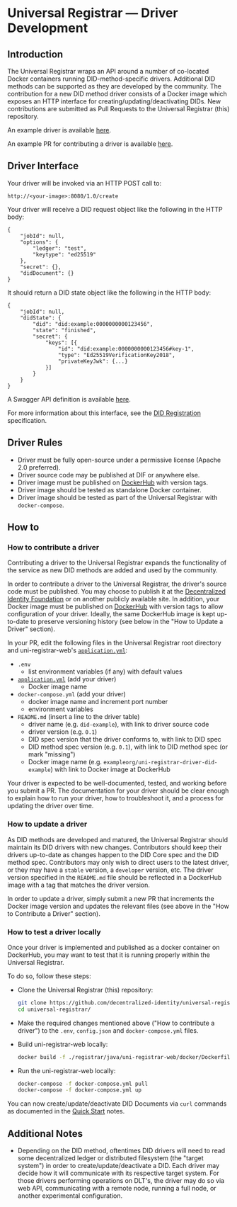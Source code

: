 # Universal Registrar — Driver Development

## Introduction

The Universal Registrar wraps an API around a number of co-located Docker containers running DID-method-specific drivers. Additional DID methods can be supported as they are developed by the community. The contribution for a new DID method driver consists of a Docker image which exposes an HTTP interface for creating/updating/deactivating DIDs. New contributions are submitted as Pull Requests to the Universal Registrar (this) repository.

An example driver is available [here](https://github.com/peacekeeper/uni-registrar-driver-did-example).

An example PR for contributing a driver is available [here](https://github.com/decentralized-identity/universal-registrar/pull/7).

## Driver Interface

Your driver will be invoked via an HTTP POST call to:

`http://<your-image>:8080/1.0/create`

Your driver will receive a DID request object like the following in the HTTP body:

```
{
	"jobId": null,
	"options": {
		"ledger": "test",
		"keytype": "ed25519"
	},
	"secret": {},
	"didDocument": {}
}
```

It should return a DID state object like the following in the HTTP body:

```
{
	"jobId": null,
	"didState": {
		"did": "did:example:0000000000123456",
		"state": "finished",
		"secret": {
			"keys": [{
				"id": "did:example:0000000000123456#key-1",
				"type": "Ed25519VerificationKey2018",
				"privateKeyJwk": {...}
			}]
		}
	}
}
```

A Swagger API definition is available [here](https://github.com/decentralized-identity/universal-registrar/blob/master/swagger/api-driver.yml).

For more information about this interface, see the [DID Registration](https://identity.foundation/did-registration/) specification.

## Driver Rules

- Driver must be fully open-source under a permissive license (Apache 2.0 preferred).
- Driver source code may be published at DIF or anywhere else.
- Driver image must be published on [DockerHub](https://hub.docker.com/) with version tags.
- Driver image should be tested as standalone Docker container.
- Driver image should be tested as part of the Universal Registrar with `docker-compose`.

## How to

### How to contribute a driver

Contributing a driver to the Universal Registrar expands the functionality of the service as new DID methods are added and used by the community.

In order to contribute a driver to the Universal Registrar, the driver's source code must be published. You may choose to publish it at the [Decentralized Identity Foundation](https://github.com/decentralized-identity/universal-registrar/tree/master/drivers) or on another publicly available site. In addition, your Docker image must be published on [DockerHub](https://hub.docker.com/) with version tags to allow configuration of your driver. Ideally, the same DockerHub image is kept up-to-date to preserve versioning history (see below in the "How to Update a Driver" section).

In your PR, edit the following files in the Universal Registrar root directory and uni-registrar-web's [`application.yml`](https://github.com/decentralized-identity/universal-registrar/blob/main/uni-registrar-web/src/main/resources/application.yml):

- `.env`
  * list environment variables (if any) with default values
- [`application.yml`](https://github.com/decentralized-identity/universal-registrar/blob/main/uni-registrar-web/src/main/resources/application.yml) (add your driver)
  * Docker image name
- `docker-compose.yml` (add your driver)
  * docker image name and increment port number
  * environment variables
- `README.md` (insert a line to the driver table)
  * driver name (e.g. `did-example`), with link to driver source code
  * driver version (e.g. `0.1`)
  * DID spec version that the driver conforms to, with link to DID spec
  * DID method spec version (e.g. `0.1`), with link to DID method spec (or mark "missing")
  * Docker image name (e.g. `exampleorg/uni-registrar-driver-did-example`) with link to Docker image at DockerHub

Your driver is expected to be well-documented, tested, and working before you submit a PR. The documentation for your driver should be clear enough to explain how to run your driver, how to troubleshoot it, and a process for updating the driver over time.

### How to update a driver

As DID methods are developed and matured, the Universal Registrar should maintain its DID drivers with new changes. Contributors should keep their drivers up-to-date as changes happen to the DID Core spec and the DID method spec. Contributors may only wish to direct users to the latest driver, or they may have a `stable` version, a `developer` version, etc. The driver version specified in the `README.md` file should be reflected in a DockerHub image with a tag that matches the driver version.

In order to update a driver, simply submit a new PR that increments the Docker image version and updates the relevant files (see above in the "How to Contribute a Driver" section).

### How to test a driver locally

Once your driver is implemented and published as a docker container on DockerHub, you may want to test that it is running properly within the Universal Registrar.

To do so, follow these steps:

- Clone the Universal Registrar (this) repository:

  ```bash
  git clone https://github.com/decentralized-identity/universal-registrar
  cd universal-registrar/
  ```

- Make the required changes mentioned above ("How to contribute a driver") to the `.env`, `config.json` and `docker-compose.yml` files.

- Build uni-registrar-web locally:

  ```bash
  docker build -f ./registrar/java/uni-registrar-web/docker/Dockerfile . -t universalregistrar/uni-registrar-web
  ```

- Run the uni-registrar-web locally:

  ```bash
  docker-compose -f docker-compose.yml pull
  docker-compose -f docker-compose.yml up
  ```

You can now create/update/deactivate DID Documents via `curl` commands as documented in the [Quick Start](https://github.com/decentralized-identity/universal-registrar#quick-start) notes.

## Additional Notes

- Depending on the DID method, oftentimes DID drivers will need to read some decentralized ledger or distributed filesystem (the "target system") in order to create/update/deactivate a DID. Each driver may decide how it will communicate with its respective target system. For those drivers performing operations on DLT's, the driver may do so via web API, communicating with a remote node, running a full node, or another experimental configuration.
